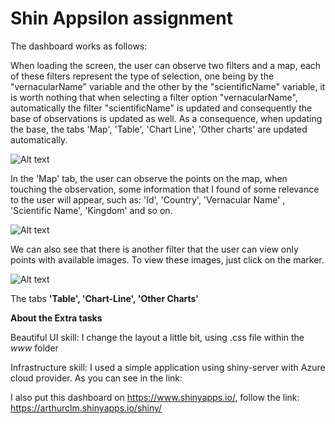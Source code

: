 # Shin Appsilon assignment

The dashboard works as follows:

When loading the screen, the user can observe two filters and a map, each of these filters represent the type of selection, one being by the "vernacularName" variable and the other by the "scientificName" variable, it is worth nothing that when selecting a filter option "vernacularName", automatically the filter "scientificName" is updated and consequently the base of observations is updated as well. As a consequence, when updating the base, the tabs 'Map', 'Table', 'Chart Line', 'Other charts' are updated automatically.

![Alt text](/shiny_appsilon_assignment/images_tutorial/to/img1.jpg?raw=true "Optional Title")

In the 'Map' tab, the user can observe the points on the map, when touching the observation, some information that I found of some relevance to the user will appear, such as: 'Id', 'Country', 'Vernacular Name' , 'Scientific Name', 'Kingdom' and so on.

![Alt text](/shiny_appsilon_assignment/images_tutorial/to/img2.jpg?raw=true "Optional Title")

We can also see that there is another filter that the user can view only points with available images. To view these images, just click on the marker.

![Alt text](/shiny_appsilon_assignment/images_tutorial/to/img3.jpg?raw=true "Optional Title")

The tabs **'Table', 'Chart-Line', 'Other Charts'** 

**About the Extra tasks**

Beautiful UI skill: I change the layout a little bit, using .css file within the *www* folder

Infrastructure skill: I used a simple application using shiny-server with Azure cloud provider. As you can see in the link:

I also put this dashboard on https://www.shinyapps.io/, follow the link: https://arthurclm.shinyapps.io/shiny/
